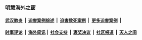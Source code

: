 
### 明慧海外之窗

####  [武汉肺炎](indexes/365.md?t=05182301) &nbsp;|&nbsp;  [迫害案例综述](indexes/328.md?t=05182301) &nbsp;|&nbsp; [迫害致死案例](indexes/277.md?t=05182301)  &nbsp;|&nbsp; [更多迫害案例](indexes/81.md?t=05182301)  &nbsp;|&nbsp; 
####  [时事评论](indexes/19.md?t=05182301) &nbsp;|&nbsp; [海外简讯](indexes/245.md?t=05182301)&nbsp;|&nbsp;  [社会支持](indexes/140.md?t=05182301) &nbsp;|&nbsp; [褒奖决议](indexes/282.md?t=05182301) &nbsp;|&nbsp; [社区报道](indexes/91.md?t=05182301)  &nbsp;|&nbsp; [天人之间](indexes/78.md?t=05182301) 

